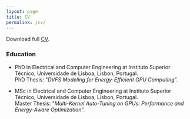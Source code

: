```yaml
---
layout: page
title: CV
permalink: /cv/
---
```

Download full [CV](/assets/resume.pdf).

### Education

* PhD in Electrical and Computer Engineering at Instituto Superior Técnico, Universidade de Lisboa, Lisbon, Portugal.  
PhD Thesis: "*DVFS Modeling for Energy-Efficient GPU Computing*”.

* MSc in Electrical and Computer Engineering at Instituto Superior Técnico, Universidade de Lisboa, Lisbon, Portugal.  
Master Thesis: "*Multi-Kernel Auto-Tuning on GPUs: Performance and Energy-Aware Optimization*”.
